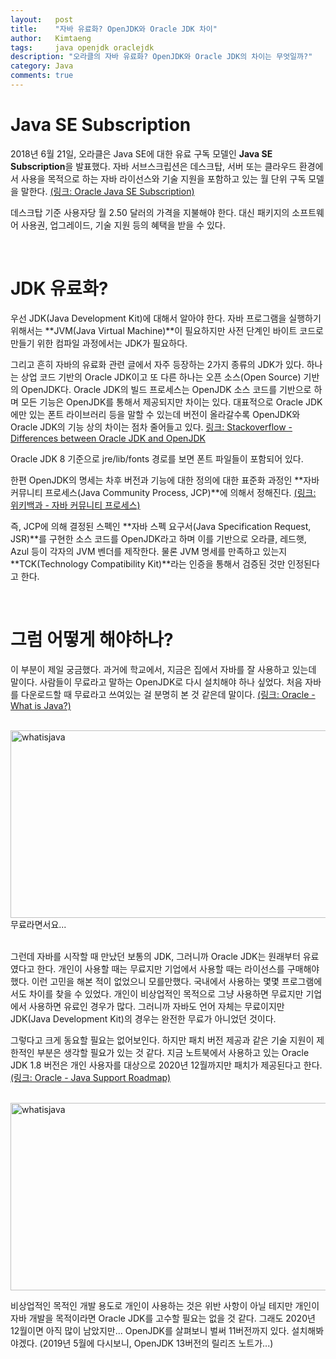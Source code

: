 ```yaml
---
layout:   post
title:    "자바 유료화? OpenJDK와 Oracle JDK 차이"
author:   Kimtaeng
tags: 	  java openjdk oraclejdk
description: "오라클의 자바 유료화? OpenJDK와 Oracle JDK의 차이는 무엇일까?"
category: Java
comments: true
---
```


# Java SE Subscription

2018년 6월 21일, 오라클은 Java SE에 대한 유료 구독 모델인 **Java SE Subscription**을 발표했다.
자바 서브스크립션은 데스크탑, 서버 또는 클라우드 환경에서 사용을 목적으로 하는 자바 라이선스와 기술 지원을
포함하고 있는 월 단위 구독 모델을 말한다.
<a href="https://www.oracle.com/technetwork/java/javaseproducts/overview/index.html" target="_blank" rel="nofollow">
(링크: Oracle Java SE Subscription)</a>

데스크탑 기준 사용자당 월 2.50 달러의 가격을 지불해야 한다. 대신 패키지의 소프트웨어 사용권, 업그레이드, 
기술 지원 등의 혜택을 받을 수 있다.

<br/>

# JDK 유료화?

우선 JDK(Java Development Kit)에 대해서 알아야 한다. 자바 프로그램을 실행하기 위해서는 **JVM(Java Virtual Machine)**이 필요하지만
사전 단계인 바이트 코드로 만들기 위한 컴파일 과정에서는 JDK가 필요하다.

그리고 흔히 자바의 유료화 관련 글에서 자주 등장하는 2가지 종류의 JDK가 있다. 하나는 상업 코드 기반의 Oracle JDK이고
또 다른 하나는 오픈 소스(Open Source) 기반의 OpenJDK다. Oracle JDK의 빌드 프로세스는 OpenJDK 소스 코드를 기반으로 하며
모든 기능은 OpenJDK를 통해서 제공되지만 차이는 있다. 대표적으로 Oracle JDK에만 있는 폰트 라이브러리 등을 말할 수 있는데
버전이 올라갈수록 OpenJDK와 Oracle JDK의 기능 상의 차이는 점차 줄어들고 있다.
<a href="https://stackoverflow.com/questions/22358071/differences-between-oracle-jdk-and-openjdk"
target="_blank" rel="nofollow">링크: Stackoverflow - Differences between Oracle JDK and OpenJDK</a>

<div class="post_caption">Oracle JDK 8 기준으로 jre/lib/fonts 경로를 보면 폰트 파일들이 포함되어 있다.</div> 

한편 OpenJDK의 명세는 차후 버전과 기능에 대한 정의에 대한 표준화 과정인 **자바 커뮤니티 프로세스(Java Community Process, JCP)**에 
의해서 정해진다.
<a href="https://ko.wikipedia.org/wiki/자바_커뮤니티_프로세스" target="_blank" rel="nofollow">
(링크: 위키백과 - 자바 커뮤니티 프로세스)</a>

즉, JCP에 의해 결정된 스펙인 **자바 스펙 요구서(Java Specification Request, JSR)**를 구현한 소스 코드를 OpenJDK라고 하며
이를 기반으로 오라클, 레드햇, Azul 등이 각자의 JVM 벤더를 제작한다. 물론 JVM 명세를 만족하고 있는지
**TCK(Technology Compatibility Kit)**라는 인증을 통해서 검증된 것만 인정된다고 한다.


<br/>

# 그럼 어떻게 해야하나?

이 부분이 제일 궁금했다. 과거에 학교에서, 지금은 집에서 자바를 잘 사용하고 있는데 말이다. 사람들이 무료라고 말하는
OpenJDK로 다시 설치해야 하나 싶었다. 처음 자바를 다운로드할 때 무료라고 쓰여있는 걸 분명히 본 것 같은데 말이다.
<a href="https://www.java.com/ko/download/faq/whatis_java.xml" target="_blank" rel="nofollow">
(링크: Oracle - What is Java?)</a>

<br/>

<img class="post_image" src="{{ site.baseurl }}/img/post/2019-02-24-openjdk-vs-oracle-jdk-1.png" width="650" height="300" alt="whatisjava"/>
<div class="post_caption">무료라면서요...</div>


<br/>

그런데 자바를 시작할 때 만났던 보통의 JDK, 그러니까 Oracle JDK는 원래부터 유료였다고 한다.
개인이 사용할 때는 무료지만 기업에서 사용할 때는 라이선스를 구매해야 했다. 이런 고민을 해본 적이 없었으니 모를만했다.
국내에서 사용하는 몇몇 프로그램에서도 차이를 찾을 수 있었다. 개인이 비상업적인 목적으로 그냥 사용하면 무료지만
기업에서 사용하면 유료인 경우가 많다. 그러니까 자바도 언어 자체는 무료이지만 JDK(Java Development Kit)의 경우는 완전한 무료가 아니었던 것이다.

그렇다고 크게 동요할 필요는 없어보인다. 하지만 패치 버전 제공과 같은 기술 지원이 제한적인 부분은 생각할 필요가 있는 것 같다.
지금 노트북에서 사용하고 있는 Oracle JDK 1.8 버전은 개인 사용자를 대상으로 2020년 12월까지만 패치가 제공된다고 한다. 
<a href="https://www.oracle.com/technetwork/java/java-se-support-roadmap.html" target="_blank" rel="nofollow">
(링크: Oracle - Java Support Roadmap)</a>

<br/>

<img class="post_image" src="{{ site.baseurl }}/img/post/2019-02-24-openjdk-vs-oracle-jdk-2.png" width="650" height="300" alt="whatisjava"/>


비상업적인 목적인 개발 용도로 개인이 사용하는 것은 위반 사항이 아닐 테지만 개인이 자바 개발을 목적이라면 Oracle JDK를
고수할 필요는 없을 것 같다. 그래도 2020년 12월이면 아직 많이 남았지만... OpenJDK를 살펴보니 벌써 11버전까지 있다. 설치해봐야겠다.
(2019년 5월에 다시보니, OpenJDK 13버전의 릴리즈 노트가...) 